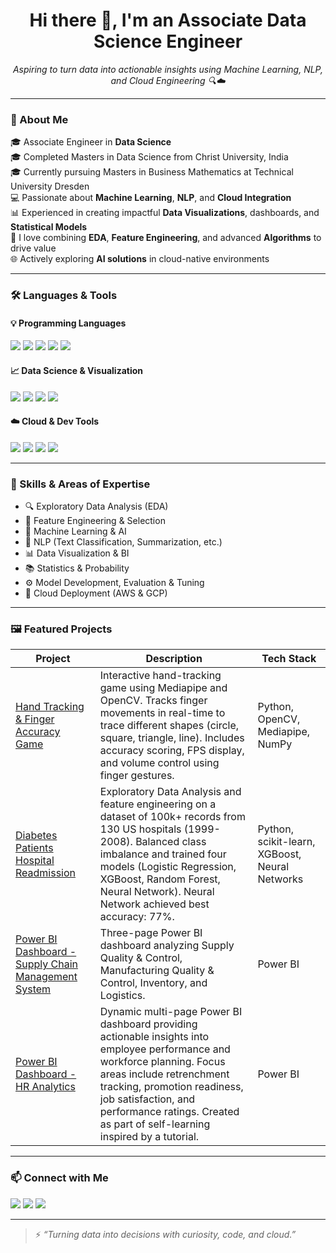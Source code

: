 

<h1 align="center">Hi there 👋, I'm an Associate Data Science Engineer</h1>

<p align="center">
  <i>Aspiring to turn data into actionable insights using Machine Learning, NLP, and Cloud Engineering 🔍☁️</i>
</p>

---

### 🧠 About Me

🎓 Associate Engineer in **Data Science**  
🎓 Completed Masters in Data Science from Christ University, India  
🎓 Currently pursuing Masters in Business Mathematics at Technical University Dresden  
💻 Passionate about **Machine Learning**, **NLP**, and **Cloud Integration**  
📊 Experienced in creating impactful **Data Visualizations**, dashboards, and **Statistical Models**  
📍 I love combining **EDA**, **Feature Engineering**, and advanced **Algorithms** to drive value  
🌐 Actively exploring **AI solutions** in cloud-native environments  

---

### 🛠️ Languages & Tools

#### 💡 Programming Languages
<p align="left">
  <img src="https://img.shields.io/badge/Python-3670A0?style=for-the-badge&logo=python&logoColor=ffdd54" />
  <img src="https://img.shields.io/badge/R-276DC3?style=for-the-badge&logo=r&logoColor=white" />
  <img src="https://img.shields.io/badge/SQL-3776AB?style=for-the-badge&logo=mysql&logoColor=white" />
  <img src="https://img.shields.io/badge/Java-ED8B00?style=for-the-badge&logo=java&logoColor=white" />
  <img src="https://img.shields.io/badge/C++-00599C?style=for-the-badge&logo=cplusplus&logoColor=white" />
</p>

#### 📈 Data Science & Visualization
<p align="left">
  <img src="https://img.shields.io/badge/Power%20BI-F2C811?style=for-the-badge&logo=powerbi&logoColor=white" />
  <img src="https://img.shields.io/badge/Tableau-E97627?style=for-the-badge&logo=tableau&logoColor=white" />
  <img src="https://img.shields.io/badge/Jupyter-F37626?style=for-the-badge&logo=jupyter&logoColor=white" />
  <img src="https://img.shields.io/badge/Anaconda-44A833?style=for-the-badge&logo=anaconda&logoColor=white" />
</p>

#### ☁️ Cloud & Dev Tools
<p align="left">
  <img src="https://img.shields.io/badge/AWS-232F3E?style=for-the-badge&logo=amazonaws&logoColor=white" />
  <img src="https://img.shields.io/badge/GCP-4285F4?style=for-the-badge&logo=googlecloud&logoColor=white" />
  <img src="https://img.shields.io/badge/VS%20Code-007ACC?style=for-the-badge&logo=visualstudiocode&logoColor=white" />
  <img src="https://img.shields.io/badge/PyCharm-000000?style=for-the-badge&logo=pycharm&logoColor=white" />
</p>

---

### 🧠 Skills & Areas of Expertise

- 🔍 Exploratory Data Analysis (EDA)
- 🔢 Feature Engineering & Selection
- 🤖 Machine Learning & AI
- 🧾 NLP (Text Classification, Summarization, etc.)
- 📊 Data Visualization & BI
- 📚 Statistics & Probability
- ⚙️ Model Development, Evaluation & Tuning
- 🚀 Cloud Deployment (AWS & GCP)

---

### 🖼️ Featured Projects

| Project | Description | Tech Stack |
|--------|-------------|------------|
| [Hand Tracking & Finger Accuracy Game](https://github.com/YOUR_USERNAME/YOUR_REPO_NAME) | Interactive hand-tracking game using Mediapipe and OpenCV. Tracks finger movements in real-time to trace different shapes (circle, square, triangle, line). Includes accuracy scoring, FPS display, and volume control using finger gestures. | Python, OpenCV, Mediapipe, NumPy |
| [Diabetes Patients Hospital Readmission](https://github.com/ShilpaThomas980/data-science-portfolio/tree/main/Medical/diabetes_us_hospitals_1999) | Exploratory Data Analysis and feature engineering on a dataset of 100k+ records from 130 US hospitals (1999-2008). Balanced class imbalance and trained four models (Logistic Regression, XGBoost, Random Forest, Neural Network). Neural Network achieved best accuracy: 77%. | Python, scikit-learn, XGBoost, Neural Networks |
| [Power BI Dashboard - Supply Chain Management System](https://github.com/ShilpaThomas980/Power-BI-Dashboards/blob/main/Supply%20Chain%20Management/Supply%20Chain%20System%20(page%201).PNG) | Three-page Power BI dashboard analyzing Supply Quality & Control, Manufacturing Quality & Control, Inventory, and Logistics. | Power BI |
| [Power BI Dashboard - HR Analytics](https://github.com/ShilpaThomas980/Power-BI-Dashboards) | Dynamic multi-page Power BI dashboard providing actionable insights into employee performance and workforce planning. Focus areas include retrenchment tracking, promotion readiness, job satisfaction, and performance ratings. Created as part of self-learning inspired by a tutorial. | Power BI |

---

### 📫 Connect with Me

<p align="left">
  <a href="mailto:shilpathomas234@gmail.com"><img src="https://img.shields.io/badge/email-D14836?style=for-the-badge&logo=gmail&logoColor=white" /></a>
  <a href="https://www.linkedin.com/in/shilpa-thomas-800sh/"><img src="https://img.shields.io/badge/linkedin-0A66C2?style=for-the-badge&logo=linkedin&logoColor=white" /></a>
  <a href="https://github.com/ShilpaThomas980"><img src="https://img.shields.io/badge/github-181717?style=for-the-badge&logo=github&logoColor=white" /></a>
</p>

---

> ⚡ _“Turning data into decisions with curiosity, code, and cloud.”_
